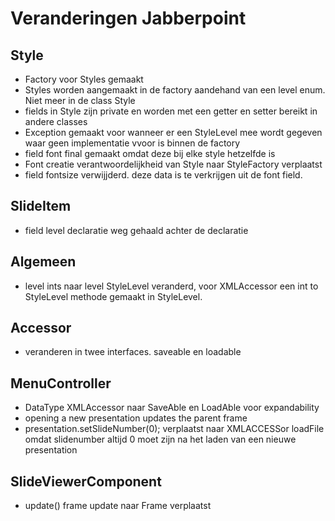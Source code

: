 # Veranderingen Jabberpoint

## Style
- Factory voor Styles gemaakt
- Styles worden aangemaakt in de factory aandehand van een level enum. Niet meer in de class Style
- fields in Style zijn private en worden met een getter en setter bereikt in andere classes
- Exception gemaakt voor wanneer er een StyleLevel mee wordt gegeven waar geen implementatie vvoor is binnen de factory
- field font final gemaakt omdat deze bij elke style hetzelfde is
- Font creatie verantwoordelijkheid van Style naar StyleFactory verplaatst
- field fontsize verwijjderd. deze data is te verkrijgen uit de font field.

## SlideItem
- field level declaratie weg gehaald achter de declaratie

## Algemeen
- level ints naar level StyleLevel veranderd, voor XMLAccessor een int to StyleLevel methode gemaakt in StyleLevel.

## Accessor
- veranderen in twee interfaces. saveable en loadable

## MenuController
- DataType XMLAccessor naar SaveAble en LoadAble voor expandability
- opening a new presentation updates the parent frame
- presentation.setSlideNumber(0); verplaatst naar XMLACCESSor loadFile omdat slidenumber altijd 0 moet zijn na het laden van een nieuwe presentation

## SlideViewerComponent
- update() frame update naar Frame verplaatst